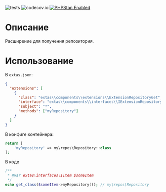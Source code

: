 ![tests](https://github.com/jeyroik/extas-samples/workflows/PHP%20Composer/badge.svg?branch=master&event=push)
![codecov.io](https://codecov.io/gh/jeyroik/extas-samples/coverage.svg?branch=master)
<a href="https://github.com/phpstan/phpstan"><img src="https://img.shields.io/badge/PHPStan-enabled-brightgreen.svg?style=flat" alt="PHPStan Enabled"></a> 


# Описание

Расширение для получения репозитория.

# Использование

В `extas.json`:

```json
{
  "extensions": [
    {
      "class": "extas\\components\\extensions\\ExtensionRepositoryGet",
      "interface": "extas\\components\\interfaces\\IExtensionRepositoryGet",
      "subject": "*",
      "methods": ["myRepository"]
    } 
  ]
}
```
В конфиге контейнера:

```php
return [
    'myRepository' => my\repos\Repository::class
];
```

В коде

```php
/**
 * @var extas\interfaces\IItem $someItem
 */
echo get_class($someItem->myRepository()); // my\repos\Repository
```